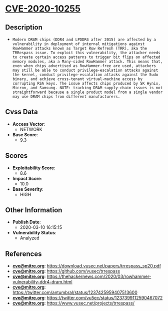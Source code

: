 
# [CVE-2020-10255](https://cve.mitre.org/cgi-bin/cvename.cgi?name=CVE-2020-10255)

## Description

- `Modern DRAM chips (DDR4 and LPDDR4 after 2015) are affected by a vulnerability in deployment of internal mitigations against RowHammer attacks known as Target Row Refresh (TRR), aka the TRRespass issue. To exploit this vulnerability, the attacker needs to create certain access patterns to trigger bit flips on affected memory modules, aka a Many-sided RowHammer attack. This means that, even when chips advertised as RowHammer-free are used, attackers may still be able to conduct privilege-escalation attacks against the kernel, conduct privilege-escalation attacks against the Sudo binary, and achieve cross-tenant virtual-machine access by corrupting RSA keys. The issue affects chips produced by SK Hynix, Micron, and Samsung. NOTE: tracking DRAM supply-chain issues is not straightforward because a single product model from a single vendor may use DRAM chips from different manufacturers.`

## Cvss Data

- **Access Vector**:
  - NETWORK
- **Base Score**:
  - 9.3

## Scores

- **Exploitability Score**:
  - 8.6
- **Impact Score**:
  - 10.0
- **Base Severity**:
  - HIGH

## Other Information

- **Publish Date**:
  - 2020-03-10 16:15:15
- **Vulnerability Status**:
  - Analyzed

## References

- **cve@mitre.org**: https://download.vusec.net/papers/trrespass_sp20.pdf
- **cve@mitre.org**: https://github.com/vusec/trrespass
- **cve@mitre.org**: https://thehackernews.com/2020/03/rowhammer-vulnerability-ddr4-dram.html
- **cve@mitre.org**: https://twitter.com/antumbral/status/1237425959407513600
- **cve@mitre.org**: https://twitter.com/vu5ec/status/1237399112590467072
- **cve@mitre.org**: https://www.vusec.net/projects/trrespass/
